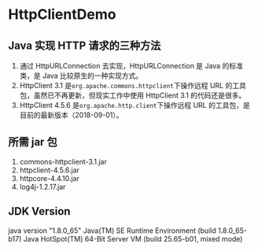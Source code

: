 # HttpClientDemo

## Java 实现 HTTP 请求的三种方法

1. 通过 HttpURLConnection 去实现，HttpURLConnection 是 Java 的标准类，是 Java 比较原生的一种实现方式。
2. HttpClient 3.1 是`org.apache.commons.httpclient`下操作远程 URL 的工具包，虽然已不再更新，但现实工作中使用 HttpClient 3.1 的代码还是很多。
3. HttpClient 4.5.6 是`org.apache.http.client`下操作远程 URL 的工具包，是目前的最新版本（2018-09-01）。

## 所需 jar 包

1. commons-httpclient-3.1.jar
2. httpclient-4.5.6.jar
3. httpcore-4.4.10.jar
4. log4j-1.2.17.jar

## JDK Version

java version "1.8.0_65"
Java(TM) SE Runtime Environment (build 1.8.0_65-b17)
Java HotSpot(TM) 64-Bit Server VM (build 25.65-b01, mixed mode)
